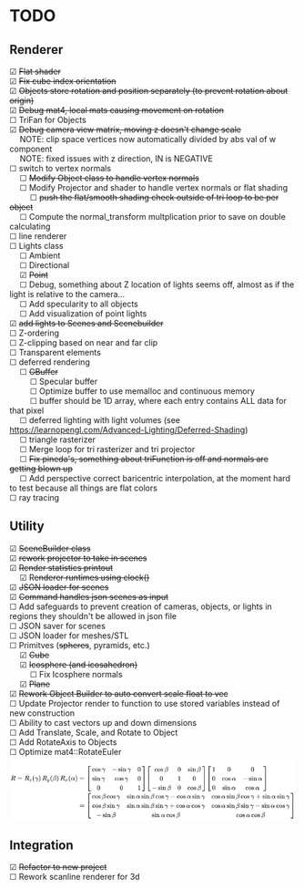 # TODO

## Renderer
&#9745; ~~Flat shader~~  
&#9745; ~~Fix cube index orientation~~  
&#9745; ~~Objects store rotation and position separately (to prevent rotation about origin)~~  
&#9745; ~~Debug mat4, local mats causing movement on rotation~~  
&#9744; TriFan for Objects  
&#9745; ~~Debug camera view matrix, moving z doesn't change scale~~  
&emsp; NOTE: clip space vertices now automatically divided by abs val of w component  
&emsp; NOTE: fixed issues with z direction, IN is NEGATIVE  
&#9744; switch to vertex normals  
&emsp; &#9744; ~~Modify Object class to handle vertex normals~~  
&emsp; &#9744; Modify Projector and shader to handle vertex normals or flat shading  
&emsp; &emsp; &#9744; ~~push the flat/smooth shading check outside of tri loop to be per object~~  
&emsp; &#9744; Compute the normal_transform multplication prior to save on double calculating  
&#9744; line renderer  
&#9744; Lights class  
&emsp; &#9744; Ambient  
&emsp; &#9744; Directional  
&emsp; &#9745; ~~Point~~  
&emsp; &#9744; Debug, something about Z location of lights seems off, almost as if the light is relative to the camera...  
&emsp; &#9744; Add specularity to all objects  
&emsp; &#9744; Add visualization of point lights  
&#9745; ~~add lights to Scenes and Scenebuilder~~  
&#9744; Z-ordering  
&#9744; Z-clipping based on near and far clip  
&#9744; Transparent elements  
&#9744; deferred rendering  
&emsp; &#9744; ~~GBuffer~~  
&emsp; &emsp; &#9744; Specular buffer  
&emsp; &emsp; &#9744; Optimize buffer to use memalloc and continuous memory  
&emsp; &emsp; &#9744; buffer should be 1D array, where each entry contains ALL data for that pixel  
&emsp; &#9744; deferred lighting with light volumes (see https://learnopengl.com/Advanced-Lighting/Deferred-Shading)  
&emsp; &#9744; triangle rasterizer  
&emsp; &#9744; Merge loop for tri rasterizer and tri projector  
&emsp; &#9744; ~~Fix pineda's, something about triFunction is off and normals are getting blown up~~  
&emsp; &#9744; Add perspective correct baricentric interpolation, at the moment hard to test because all things are flat colors  
&#9744; ray tracing    

## Utility  
&#9745; ~~SceneBuilder class~~  
&#9745; ~~rework projector to take in scenes~~  
&#9745; ~~Render statistics printout~~  
&emsp; &#9745; R~~enderer runtimes using clock()~~  
&#9745; ~~JSON loader for scenes~~  
&#9745; ~~Command handles json scenes as input~~  
&#9744; Add safeguards to prevent creation of cameras, objects, or lights in regions they shouldn't be allowed in json file  
&#9744; JSON saver for scenes  
&#9744; JSON loader for meshes/STL  
&#9744; Primitves (~~spheres~~, pyramids, etc.)  
&emsp; &#9745; ~~Cube~~  
&emsp; &#9745; ~~Icosphere (and icosahedron)~~  
&emsp; &emsp; &#9744; Fix Icosphere normals  
&emsp; &#9745; ~~Plane~~    
&#9745; ~~Rework Object Builder to auto convert scale float to vec~~  
&#9744; Update Projector render to function to use stored variables instead of new construction  
&#9744; Ability to cast vectors up and down dimensions  
&#9744; Add Translate, Scale, and Rotate to Object  
&#9744; Add RotateAxis to Objects  
&#9744; Optimize mat4::RotateEuler
![alt text](image-1.png)  

## Integration
&#9745; ~~Refactor to new project~~  
&#9744; Rework scanline renderer for 3d  